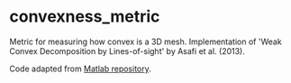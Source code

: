 # convexness_metric
Metric for measuring how convex is a 3D mesh. Implementation of 'Weak Convex Decomposition by Lines-of-sight' by Asafi et al. (2013). 

Code adapted from [Matlab repository](https://viewer.mathworks.com/?viewer=plain_code&url=https%3A%2F%2Fkr.mathworks.com%2Fmatlabcentral%2Fmlc-downloads%2Fdownloads%2F13ce9176-c8c3-4630-8af0-368ff592f3ea%2F1706594652%2Ffiles%2Fmesh%2Fconvexness.m&embed=web).
